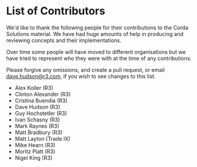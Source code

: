 # List of Contributors

We'd like to thank the following people for their contributions to the Corda
Solutions material.  We have had huge amounts of help in producing and reviewing
concepts and their implementations.

Over time some people will have moved to different organisations but we have
tried to represent who they were with at the time of any contributions.

Please forgive any omissions, and create a pull request, or email <dave.hudson@r3.com>,
if you wish to see changes to this list.

* Alex Koller (R3)
* Clinton Alexander (R3)
* Cristina Buendia (R3)
* Dave Hudson (R3)
* Guy Hochstetler (R3)
* Ivan Schasny (R3)
* Mark Raynes (R3)
* Matt Bradbury (R3)
* Matt Layton (Trade IX)
* Mike Hearn (R3)
* Moritz Platt (R3)
* Nigel King (R3)